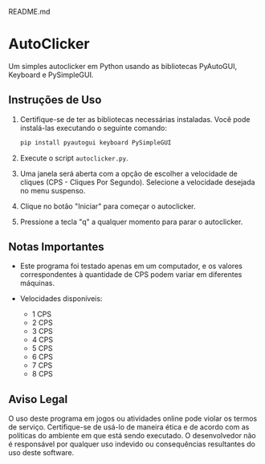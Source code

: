 README.md

# AutoClicker

Um simples autoclicker em Python usando as bibliotecas PyAutoGUI, Keyboard e PySimpleGUI.

## Instruções de Uso

1. Certifique-se de ter as bibliotecas necessárias instaladas. Você pode instalá-las executando o seguinte comando:

   ```bash
   pip install pyautogui keyboard PySimpleGUI
   ```

2. Execute o script `autoclicker.py`.

3. Uma janela será aberta com a opção de escolher a velocidade de cliques (CPS - Cliques Por Segundo). Selecione a velocidade desejada no menu suspenso.

4. Clique no botão "Iniciar" para começar o autoclicker.

5. Pressione a tecla "q" a qualquer momento para parar o autoclicker.

## Notas Importantes

- Este programa foi testado apenas em um computador, e os valores correspondentes à quantidade de CPS podem variar em diferentes máquinas.

- Velocidades disponíveis:
  - 1 CPS
  - 2 CPS
  - 3 CPS
  - 4 CPS
  - 5 CPS
  - 6 CPS
  - 7 CPS
  - 8 CPS

## Aviso Legal

O uso deste programa em jogos ou atividades online pode violar os termos de serviço. Certifique-se de usá-lo de maneira ética e de acordo com as políticas do ambiente em que está sendo executado. O desenvolvedor não é responsável por qualquer uso indevido ou consequências resultantes do uso deste software.
